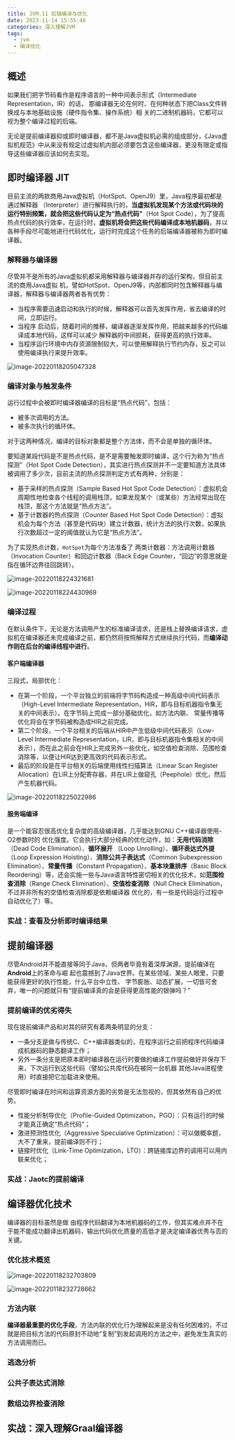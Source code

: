 ```yaml
---
title: JVM.11 后端编译与优化
date: 2023-11-14 15:55:48
categories: 深入理解JVM
tags:
  - jvm
  - 编译优化
---
```



## 概述

如果我们把字节码看作是程序语言的一种中间表示形式（Intermediate Representation，IR）的话， 那编译器无论在何时、在何种状态下把Class文件转换成与本地基础设施（硬件指令集、操作系统）相 关的二进制机器码，它都可以视为整个编译过程的后端。

无论是提前编译器抑或即时编译器，都不是Java虚拟机必需的组成部分，《Java虚拟机规范》中从来没有规定过虚拟机内部必须要包含这些编译器，更没有限定或指导这些编译器应该如何去实现。

## 即时编译器 JIT

目前主流的两款商用Java虚拟机（HotSpot、OpenJ9）里，Java程序最初都是通过解释器 （Interpreter）进行解释执行的，**当虚拟机发现某个方法或代码块的运行特别频繁，就会把这些代码认定为“热点代码”**（Hot Spot Code），为了提高热点代码的执行效率，在运行时，**虚拟机将会把这些代码编译成本地机器码**，并以各种手段尽可能地进行代码优化，运行时完成这个任务的后端编译器被称为即时编译器。

### 解释器与编译器

尽管并不是所有的Java虚拟机都采用解释器与编译器并存的运行架构，但目前主流的商用Java虚拟 机，譬如HotSpot、OpenJ9等，内部都同时包含解释器与编译器，解释器与编译器两者各有优势：

- 当程序需要迅速启动和执行的时候，解释器可以首先发挥作用，省去编译的时间，立即运行。
- 当程序 启动后，随着时间的推移，编译器逐渐发挥作用，把越来越多的代码编译成本地代码，这样可以减少 解释器的中间损耗，获得更高的执行效率。
- 当程序运行环境中内存资源限制较大，可以使用解释执行节约内存，反之可以使用编译执行来提升效率。

![image-20220118205047328](https://cdn.astero.xyz/img/202201182050430.png)

###  编译对象与触发条件

运行过程中会被即时编译器编译的目标是“热点代码”，包括：

- 被多次调用的方法。
- 被多次执行的循环体。

对于这两种情况，编译的目标对象都是整个方法体，而不会是单独的循环体。

要知道某段代码是不是热点代码，是不是需要触发即时编译，这个行为称为“热点探测”（Hot Spot Code Detection），其实进行热点探测并不一定要知道方法具体被调用了多少次，目前主流的热点探测判定方式有两种，分别是：

- 基于采样的热点探测（Sample Based Hot Spot Code Detection）：虚拟机会周期性地检查各个线程的调用栈顶，如果发现某个（或某些）方法经常出现在栈顶，那这个方法就是“热点方法”。
- 基于计数器的热点探测（Counter Based Hot Spot Code Detection）：虚拟机会为每个方法（甚至是代码块）建立计数器，统计方法的执行次数，如果执行次数超过一定的阈值就认为它是“热点方法”。

为了实现热点计数，`HotSpot`为每个方法准备了 两类计数器：方法调用计数器（Invocation Counter）和回边计数器（Back Edge Counter，“回边”的意思就是指在循环边界往回跳转）。

![image-20220118224321681](https://cdn.astero.xyz/img/202201182243765.png)

![image-20220118224430969](https://cdn.astero.xyz/img/202201182244017.png)

### 编译过程

在默认条件下，无论是方法调用产生的标准编译请求，还是栈上替换编译请求，虚拟机在编译器还未完成编译之前，都仍然将按照解释方式继续执行代码，而**编译动作则在后台的编译线程中进行**。

#### 客户端编译器

三段式，局部优化：

- 在第一个阶段，一个平台独立的前端将字节码构造成一种高级中间代码表示（High-Level Intermediate Representation，HIR，即与目标机器指令集无关的中间表示）。在字节码上完成一部分基础优化，如方法内联、 常量传播等优化将会在字节码被构造成HIR之前完成。
- 第二个阶段，一个平台相关的后端从HIR中产生低级中间代码表示（Low-Level Intermediate Representation，LIR，即与目标机器指令集相关的中间表示），而在此之前会在HIR上完成另外一些优化，如空值检查消除、范围检查消除等，以便让HIR达到更高效的代码表示形式。
- 最后的阶段是在平台相关的后端使用线性扫描算法（Linear Scan Register Allocation）在LIR上分配寄存器，并在LIR上做窥孔（Peephole）优化，然后产生机器代码。

![image-20220118225022986](https://cdn.astero.xyz/img/202201182250034.png)

#### 服务端编译

是一个能容忍很高优化复杂度的高级编译器，几乎能达到GNU C++编译器使用-O2参数时的 优化强度。它会执行大部分经典的优化动作，如：**无用代码消除**（Dead Code Elimination）、**循环展开** （Loop Unrolling）、**循环表达式外提**（Loop Expression Hoisting）、**消除公共子表达式**（Common Subexpression Elimination）、**常量传播**（Constant Propagation）、**基本块重排序**（Basic Block Reordering）等，还会实施一些与Java语言特性密切相关的优化技术，如**范围检查消除**（Range Check Elimination）、**空值检查消除**（Null Check Elimination，不过并非所有的空值检查消除都是依赖编译器 优化的，有一些是代码运行过程中自动优化了）等。

### 实战：查看及分析即时编译结果

## 提前编译器

尽管Android并不能直接等同于Java，但两者毕竟有着深厚渊源，提前编译在**Android**上的革命与崛 起也震撼到了Java世界。在某些领域、某些人眼里，只要能获得更好的执行性能，什么平台中立性、 字节膨胀、动态扩展，一切皆可舍弃，唯一的问题就只有“提前编译真的会是获得更高性能的银弹吗？”

### 提前编译的优劣得失

现在提前编译产品和对其的研究有着两条明显的分支：

- 一条分支是做与传统C、C++编译器类似的，在程序运行之前把程序代码编译成机器码的静态翻译工作；
- 另外一条分支是把原本即时编译器在运行时要做的编译工作提前做好并保存下来，下次运行到这些代码（譬如公共库代码在被同一台机器 其他Java进程使用）时直接把它加载进来使用。

尽管即时编译在时间和运算资源方面的劣势是无法忽视的，但其依然有自己的优势。

- 性能分析制导优化（Profile-Guided Optimization，PGO）：只有运行的时候才能真正确定“热点代码”；
- 激进预测性优化（Aggressive Speculative Optimization）：可以做概率题，大不了重来，提前编译则不行；
- 链接时优化（Link-Time Optimization，LTO）：跨链接库边界的调用可以用内联来优化；

### 实战：Jaotc的提前编译

## 编译器优化技术

编译器的目标虽然是做 由程序代码翻译为本地机器码的工作，但其实难点并不在于能不能成功翻译出机器码，输出代码优化质量的高低才是决定编译器优秀与否的关键。

### 优化技术概览

![image-20220118232703809](https://cdn.astero.xyz/img/202201182327897.png)

![image-20220118232728662](https://cdn.astero.xyz/img/202201182327736.png)

### 方法内联

**编译器最重要的优化手段**，方法内联的优化行为理解起来是没有任何困难的，不过就是把目标方法的代码原封不动地“复制”到发起调用的方法之中，避免发生真实的方法调用而已。

### 逃逸分析

### 公共子表达式消除

### 数组边界检查消除

## 实战：深入理解Graal编译器